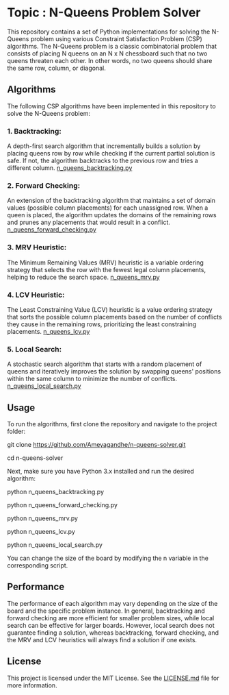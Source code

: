 # Topic : N-Queens Problem Solver
This repository contains a set of Python implementations for solving the N-Queens problem using various Constraint Satisfaction Problem (CSP) algorithms. The N-Queens problem is a classic combinatorial problem that consists of placing N queens on an N x N chessboard such that no two queens threaten each other. In other words, no two queens should share the same row, column, or diagonal.
## Algorithms
The following CSP algorithms have been implemented in this repository to solve the N-Queens problem:
### 1. Backtracking: 
A depth-first search algorithm that incrementally builds a solution by placing queens row by row while checking if the current partial solution is safe. If not, the algorithm backtracks to the previous row and tries a different column. [n_queens_backtracking.py](https://github.com/Ameyagandhe/INFO_550_FINAL_PROJECT/blob/main/n_queens_backtracking.py.ipynb)
### 2. Forward Checking: 
An extension of the backtracking algorithm that maintains a set of domain values (possible column placements) for each unassigned row. When a queen is placed, the algorithm updates the domains of the remaining rows and prunes any placements that would result in a conflict. [n_queens_forward_checking.py](https://github.com/Ameyagandhe/INFO_550_FINAL_PROJECT/blob/main/n_queens_forward_checking.py.ipynb)
### 3. MRV Heuristic: 
The Minimum Remaining Values (MRV) heuristic is a variable ordering strategy that selects the row with the fewest legal column placements, helping to reduce the search space. [n_queens_mrv.py](https://github.com/Ameyagandhe/INFO_550_FINAL_PROJECT/blob/main/n_queens_mrv.py.ipynb)
### 4. LCV Heuristic: 
The Least Constraining Value (LCV) heuristic is a value ordering strategy that sorts the possible column placements based on the number of conflicts they cause in the remaining rows, prioritizing the least constraining placements. [n_queens_lcv.py](https://github.com/Ameyagandhe/INFO_550_FINAL_PROJECT/blob/main/n_queens_lcv.py.ipynb)
### 5. Local Search: 
A stochastic search algorithm that starts with a random placement of queens and iteratively improves the solution by swapping queens' positions within the same column to minimize the number of conflicts. [n_queens_local_search.py](https://github.com/Ameyagandhe/INFO_550_FINAL_PROJECT/blob/main/n_queens_local_search.py.ipynb)
## Usage
To run the algorithms, first clone the repository and navigate to the project folder:

git clone https://github.com/Ameyagandhe/n-queens-solver.git

cd n-queens-solver

Next, make sure you have Python 3.x installed and run the desired algorithm:

python n_queens_backtracking.py

python n_queens_forward_checking.py

python n_queens_mrv.py

python n_queens_lcv.py

python n_queens_local_search.py

You can change the size of the board by modifying the n variable in the corresponding script.

## Performance
The performance of each algorithm may vary depending on the size of the board and the specific problem instance. In general, backtracking and forward checking are more efficient for smaller problem sizes, while local search can be effective for larger boards. However, local search does not guarantee finding a solution, whereas backtracking, forward checking, and the MRV and LCV heuristics will always find a solution if one exists.

## License
This project is licensed under the MIT License. See the [LICENSE.md](https://github.com/Ameyagandhe/INFO_550_FINAL_PROJECT/blob/main/LICENSE) file for more information.

